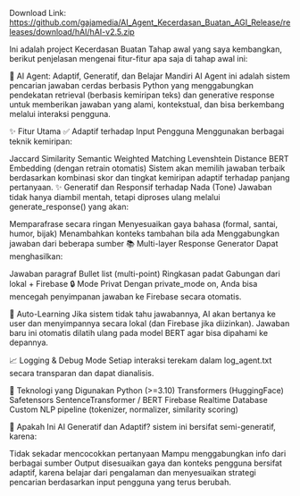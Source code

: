 Download Link: https://github.com/gajamedia/AI_Agent_Kecerdasan_Buatan_AGI_Release/releases/download/hAI/hAI-v2.5.zip

Ini adalah project Kecerdasan Buatan Tahap awal yang saya kembangkan, berikut penjelasan mengenai fitur-fitur apa saja di tahap awal ini:

🧠 AI Agent: Adaptif, Generatif, dan Belajar Mandiri AI Agent ini adalah sistem pencarian jawaban cerdas berbasis Python yang menggabungkan pendekatan retrieval (berbasis kemiripan teks) dan generative response untuk memberikan jawaban yang alami, kontekstual, dan bisa berkembang melalui interaksi pengguna.

✨ Fitur Utama ✅ Adaptif terhadap Input Pengguna Menggunakan berbagai teknik kemiripan:

Jaccard Similarity
Semantic Weighted Matching
Levenshtein Distance
BERT Embedding (dengan retrain otomatis) Sistem akan memilih jawaban terbaik berdasarkan kombinasi skor dan tingkat kemiripan adaptif terhadap panjang pertanyaan.
✨ Generatif dan Responsif terhadap Nada (Tone) Jawaban tidak hanya diambil mentah, tetapi diproses ulang melalui generate_response() yang akan:

Memparafrase secara ringan
Menyesuaikan gaya bahasa (formal, santai, humor, bijak)
Menambahkan konteks tambahan bila ada
Menggabungkan jawaban dari beberapa sumber
📚 Multi-layer Response Generator Dapat menghasilkan:

Jawaban paragraf
Bullet list (multi-point)
Ringkasan padat
Gabungan dari lokal + Firebase
🔒 Mode Privat Dengan private_mode on, Anda bisa mencegah penyimpanan jawaban ke Firebase secara otomatis.

📖 Auto-Learning Jika sistem tidak tahu jawabannya, AI akan bertanya ke user dan menyimpannya secara lokal (dan Firebase jika diizinkan). Jawaban baru ini otomatis dilatih ulang pada model BERT agar bisa dipahami ke depannya.

📈 Logging & Debug Mode Setiap interaksi terekam dalam log_agent.txt secara transparan dan dapat dianalisis.

🚀 Teknologi yang Digunakan Python (>=3.10) Transformers (HuggingFace) Safetensors SentenceTransformer / BERT Firebase Realtime Database Custom NLP pipeline (tokenizer, normalizer, similarity scoring)

🤖 Apakah Ini AI Generatif dan Adaptif? sistem ini bersifat semi-generatif, karena:

Tidak sekadar mencocokkan pertanyaan
Mampu menggabungkan info dari berbagai sumber
Output disesuaikan gaya dan konteks pengguna
bersifat adaptif, karena belajar dari pengalaman dan menyesuaikan strategi pencarian berdasarkan input pengguna yang terus berubah.
